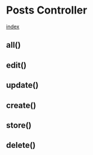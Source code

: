 # Posts Controller

[index](../index.md)

## all()
>

## edit()
>

## update()
>

## create()
>

## store()
>

## delete()
>
